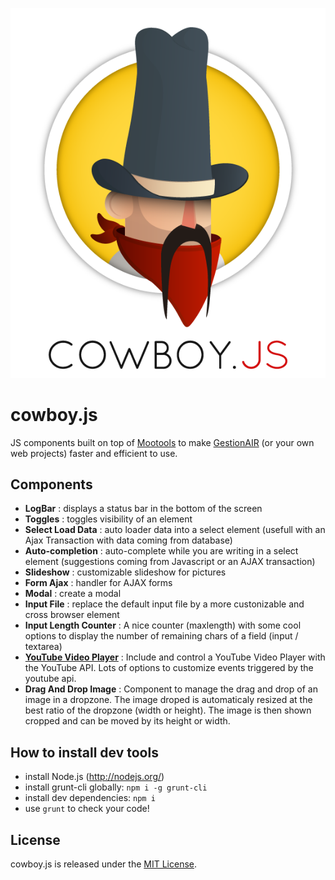 ![Logo cowboy.js](im/cowboy.png "Logo cowboy.js")

cowboy.js
=========

JS components built on top of [Mootools](http://mootools.net/) to make [GestionAIR](http://www.gestionair.com/) (or your own web projects) faster and efficient to use.

## Components

- **LogBar** : displays a status bar in the bottom of the screen
- **Toggles** : toggles visibility of an element
- **Select Load Data** : auto loader data into a select element (usefull with an Ajax Transaction with data coming from database) 
- **Auto-completion** : auto-complete while you are writing in a select element (suggestions coming from Javascript or an AJAX transaction)
- **Slideshow** : customizable slideshow for pictures
- **Form Ajax** : handler for AJAX forms
- **Modal** : create a modal
- **Input File** : replace the default input file by a more custonizable and cross browser element
- **Input Length Counter** : A nice counter (maxlength) with some cool options to display the number of remaining chars of a field (input / textarea)
- **[YouTube Video Player](youtube)** : Include and control a YouTube Video Player with the YouTube API. Lots of options to customize events triggered by the youtube api.
- **Drag And Drop Image** : Component to manage the drag and drop of an image in a dropzone. The image droped is automaticaly resized at the best ratio of the dropzone (width or height). The image is then shown cropped and can be moved by its height or width.

## How to install dev tools

- install Node.js (http://nodejs.org/)
- install grunt-cli globally: `npm i -g grunt-cli`
- install dev dependencies: `npm i`
- use `grunt` to check your code!

## License

cowboy.js is released under the [MIT License](COPYING).


